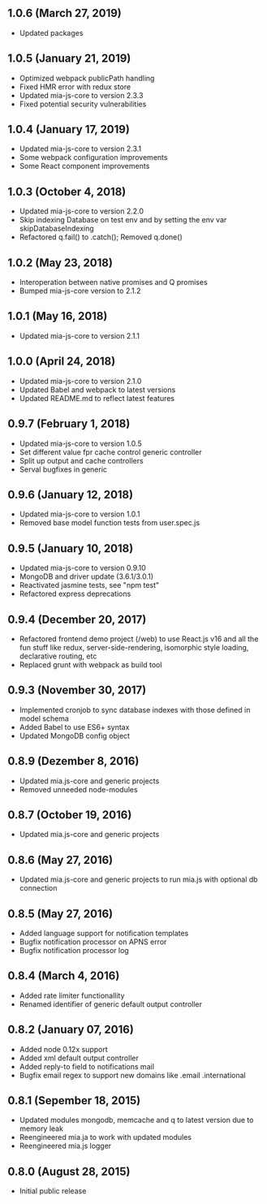 ## 1.0.6 (March 27, 2019)
* Updated packages

## 1.0.5 (January 21, 2019)
* Optimized webpack publicPath handling
* Fixed HMR error with redux store
* Updated mia-js-core to version 2.3.3
* Fixed potential security vulnerabilities

## 1.0.4 (January 17, 2019)
* Updated mia-js-core to version 2.3.1
* Some webpack configuration improvements
* Some React component improvements

## 1.0.3 (October 4, 2018)
* Updated mia-js-core to version 2.2.0
* Skip indexing Database on test env and by setting the env var skipDatabaseIndexing
* Refactored q.fail() to .catch(); Removed q.done()

## 1.0.2 (May 23, 2018)
* Interoperation between native promises and Q promises
* Bumped mia-js-core version to 2.1.2

## 1.0.1 (May 16, 2018)
* Updated mia-js-core to version 2.1.1

## 1.0.0 (April 24, 2018)
* Updated mia-js-core to version 2.1.0
* Updated Babel and webpack to latest versions
* Updated README.md to reflect latest features

## 0.9.7 (February 1, 2018)

* Updated mia-js-core to version 1.0.5
* Set different value fpr cache control generic controller
* Split up output and cache controllers
* Serval bugfixes in generic

## 0.9.6 (January 12, 2018)

* Updated mia-js-core to version 1.0.1
* Removed base model function tests from user.spec.js

## 0.9.5 (January 10, 2018)

* Updated mia-js-core to version 0.9.10
* MongoDB and driver update (3.6.1/3.0.1)
* Reactivated jasmine tests, see "npm test"
* Refactored express deprecations

## 0.9.4 (December 20, 2017)

* Refactored frontend demo project (/web) to use React.js v16 and all the fun stuff like redux, server-side-rendering, isomorphic style loading, declarative routing, etc
* Replaced grunt with webpack as build tool

## 0.9.3 (November 30, 2017)

* Implemented cronjob to sync database indexes with those defined in model schema
* Added Babel to use ES6+ syntax
* Updated MongoDB config object

## 0.8.9 (Dezember 8, 2016)

* Updated mia.js-core and generic projects
* Removed unneeded node-modules

## 0.8.7 (October 19, 2016)

* Updated mia.js-core and generic projects


## 0.8.6 (May 27, 2016)

* Updated mia.js-core and generic projects to run mia.js with optional db connection

## 0.8.5 (May 27, 2016)

* Added language support for notification templates
* Bugfix notification processor on APNS error
* Bugfix notification processor log


## 0.8.4 (March 4, 2016)

* Added rate limiter functionallity
* Renamed identifier of generic default output controller
 
## 0.8.2 (January 07, 2016)

* Added node 0.12x support
* Added xml default output controller
* Added reply-to field to notifications mail
* Bugfix email regex to support new domains like .email .international

## 0.8.1 (Sepember 18, 2015)

* Updated modules mongodb, memcache and q to latest version due to memory leak
* Reengineered mia.ja to work with updated modules
* Reengineered mia.js logger

## 0.8.0 (August 28, 2015)

* Initial public release

